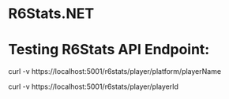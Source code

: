 # R6Stats.NET

# Testing R6Stats API Endpoint:

curl -v https://localhost:5001/r6stats/player/platform/playerName

curl -v https://localhost:5001/r6stats/player/playerId